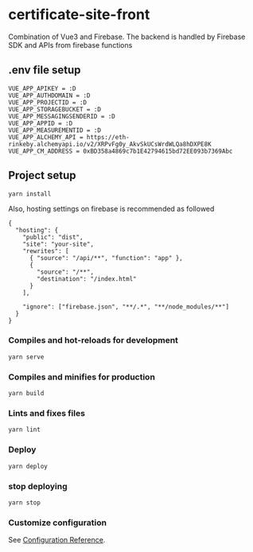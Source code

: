 # certificate-site-front
Combination of Vue3 and Firebase. The backend is handled by Firebase SDK and APIs from firebase functions

## .env file setup
```
VUE_APP_APIKEY = :D
VUE_APP_AUTHDOMAIN = :D
VUE_APP_PROJECTID = :D
VUE_APP_STORAGEBUCKET = :D
VUE_APP_MESSAGINGSENDERID = :D
VUE_APP_APPID = :D
VUE_APP_MEASUREMENTID = :D
VUE_APP_ALCHEMY_API = https://eth-rinkeby.alchemyapi.io/v2/XRPvFg0y_AkvSkUCsWrdWLQa8hDXPE8K
VUE_APP_CM_ADDRESS = 0xBD358a4869c7b1E42794615bd72EE093b7369Abc
```

## Project setup
```
yarn install
```

Also, hosting settings on firebase is recommended as followed
```
{
  "hosting": {
    "public": "dist",
    "site": "your-site",
    "rewrites": [
      { "source": "/api/**", "function": "app" },
      {
        "source": "/**",
        "destination": "/index.html"
      }
    ],

    "ignore": ["firebase.json", "**/.*", "**/node_modules/**"]
  }
}
```

### Compiles and hot-reloads for development
```
yarn serve
```

### Compiles and minifies for production
```
yarn build
```

### Lints and fixes files
```
yarn lint
```

### Deploy
```
yarn deploy
```

### stop deploying
```
yarn stop
```

### Customize configuration
See [Configuration Reference](https://cli.vuejs.org/config/).